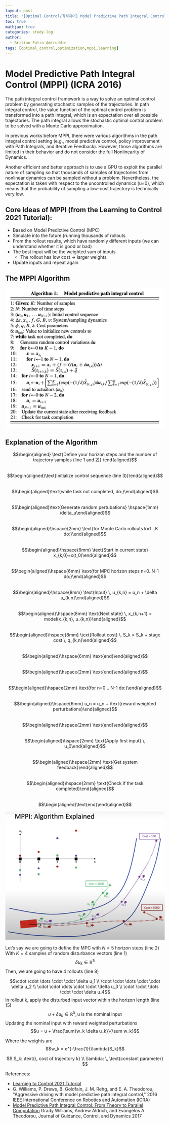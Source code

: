 ```yaml
---
layout: post
title: "[Optimal Control/최적제어] Model Predictive Path Integral Control (MPPI) (ICRA 2016)"
toc: true
mathjax: true
categories: study-log
author:
  - Brilian Putra Amiruddin
tags: [optimal_control,optimization,mppi,learning]
--- 
```

# Model Predictive Path Integral Control (MPPI) (ICRA 2016)

The path integral control framework is a way to solve an optimal control problem by generating stochastic samples of the trajectories. In path integral control, the value function of the optimal control problem is transformed into a path integral, which is an expectation over all possible trajectories. The path integral allows the stochastic optimal control problem to be solved with a Monte Carlo approximation.

In previous works before MPPI, there were various algorithms in the path integral control setting (e.g., model predictive control, policy improvement with Path Integrals, and Iterative Feedback). However, those algorithms are limited in their behavior and do not consider the full Nonlinearity of Dynamics.

Another efficient and better approach is to use a GPU to exploit the parallel nature of sampling so that thousands of samples of trajectories from nonlinear dynamics can be sampled without a problem. Nevertheless, the expectation is taken with respect to the uncontrolled dynamics (u=0), which means that the probability of sampling a low-cost trajectory is technically very low.

## Core Ideas of MPPI (from the Learning to Control 2021 Tutorial):

-   Based on Model Predictive Control (MPC)
-   Simulate into the future (running thousands of rollouts
-   From the rollout results, which have randomly different inputs (we can understand whether it is good or bad)
-   The best input will be the weighted sum of inputs
    -   The rollout has low cost → larger weights
-   Update inputs and repeat again

## The MPPI Algorithm

![MPPI Algorithm](/assets/fig/MPPI.png)

## Explanation of the Algorithm
$$\begin{aligned} \text{Define your horizon steps and the number of trajectory samples (line 1 and 2)} \end{aligned}$$\
$$\begin{aligned}\text{Initialize control sequence (line 3)}\end{aligned}$$ \
$$\begin{aligned}\text{while task not completed, do:}\end{aligned}$$ \
$$\begin{aligned}\text{Generate random pertubations} \hspace{1mm} \delta_u\end{aligned}$$ \
$$\begin{aligned}\hspace{2mm} \text{for Monte Carlo rollouts k=1...K do:}\end{aligned}$$ \
$$\begin{aligned}\hspace{6mm} \text{Start in current state} x_{k,0}=x(t_0)\end{aligned}$$ \
$$\begin{aligned}\hspace{6mm} \text{for MPC horizon steps n=0..N-1 do:}\end{aligned}$$ \
$$\begin{aligned}\hspace{8mm} \text{Input} \, u_{k,n} = u_n + \delta u_{k,n}\end{aligned}$$ \
$$\begin{aligned}\hspace{8mm} \text{Next state} \, x_{k,n+1} = model(x_{k,n}, u_{k,n})\end{aligned}$$ \
$$\begin{aligned}\hspace{8mm} \text{Rollout cost} \, S_k = S_k + stage cost  \, q_{k,n}\end{aligned}$$ \
$$\begin{aligned}\hspace{6mm} \text{end}\end{aligned}$$ \
$$\begin{aligned}\hspace{2mm} \text{end}\end{aligned}$$ \
$$\begin{aligned}\hspace{2mm} \text{for n=0 .. N-1 do:}\end{aligned}$$ \
$$\begin{aligned}\hspace{6mm} u_n = u_n + \text{reward weighted perturbations}\end{aligned}$$ \
$$\begin{aligned}\hspace{2mm} \text{end}\end{aligned}$$ \
$$\begin{aligned}\hspace{2mm} \text{Apply first input} \, u_0\end{aligned}$$ \
$$\begin{aligned}\hspace{2mm} \text{Get system feedback}\end{aligned}$$ \
$$\begin{aligned}\hspace{2mm} \text{Check if the task completed}\end{aligned}$$ \
$$\begin{aligned}\text{end}\end{aligned}$$

![MPPI](/assets/fig/MPPI2.png)

Let’s say we are going to define the MPC with $N=5$ horizon steps (line 2)
With $K=4$ samples of random disturbance vectors (line 1) 
$$\delta u_k \in  \mathbb{R}^5$$ 
Then, we are going to have 4 rollouts (line 8)

$$\cdot  \cdot  \dots  \cdot  \cdot  \delta u_1 \\  \cdot  \cdot  \dots  \cdot  \cdot  \delta u_2 \\  \cdot  \cdot  \dots  \cdot  \cdot  \delta u_3 \\  \cdot  \cdot  \dots  \cdot  \cdot  \delta u_4$$
In rollout k, apply the disturbed input vector within the horizon length (line 15)
$$u + \delta u_k \in  \mathbb{R}^5, \text{u is the nominal input}$$
Updating the nominal input with reward weighted perturbations $$u = u + \frac{\sum{w_k \delta u_k}}{\sum w_k}$$

Where the weights are $$w_k = e^{-\frac{1}{\lambda}S_k}$$

$$ S_k: \text{\, cost of trajectory k}  \\  \lambda: \,  \text{constant parameter} $$

References:
-   [Learning to Control 2021 Tutorial](https://www.youtube.com/watch?v=19QLyMuQ_BE)
-   G. Williams, P. Drews, B. Goldfain, J. M. Rehg, and E. A. Theodorou, "Aggressive driving with model predictive path integral control," 2016 IEEE International Conference on Robotics and Automation (ICRA)
-   [Model Predictive Path Integral Control: From Theory to Parallel Computation](https://arc.aiaa.org/doi/abs/10.2514/1.G001921) Grady Williams, Andrew Aldrich, and Evangelos A. Theodorou, Journal of Guidance, Control, and Dynamics 2017

